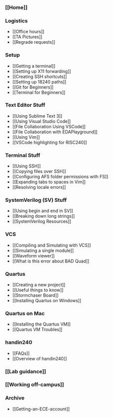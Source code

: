 ### [[Home]]
### Logistics
* [[Office hours]]
* [[TA Pictures]]
* [[Regrade requests]]
### Setup
* [[Getting a terminal]]
* [[Setting up X11 forwarding]]
* [[Creating SSH shortcuts]]
* [[Setting up 18240 paths]]
* [[Git for Beginners]]
* [[Terminal for Beginners]]
### Text Editor Stuff
* [[Using Sublime Text 3]]
* [[Using Visual Studio Code]]
* [[File Collaboration Using VSCode]]
* [[File Collaboration with EDAPlayground]]
* [[Using Vim]]
* [[VSCode highlighting for RISC240]]
### Terminal Stuff
* [[Using SSH]]
* [[Copying files over SSH]]
* [[Configuring AFS folder permissions with FS]]
* [[Expanding tabs to spaces in Vim]]
* [[Resolving locale errors]]
### SystemVerilog (SV) Stuff
* [[Using begin and end in SV]]
* [[Breaking down long strings]]
* [[SystemVerilog Resources]]
### VCS
* [[Compiling and Simulating with VCS]]
* [[Simulating a single module]]
* [[Waveform viewer]]
* [[What is this error about BAD Quad]]
### Quartus
* [[Creating a new project]]
* [[Useful things to know]]
* [[Stormchaser Board]]
* [[Installing Quartus on Windows]]
### Quartus on Mac
* [[Installing the Quartus VM]]
* [[Quartus VM Troubles]]
### handin240
* [[FAQs]]
* [[Overview of handin240]]

### [[Lab guidance]]

### [[Working off-campus]]

### Archive
* [[Getting-an-ECE-account]]
